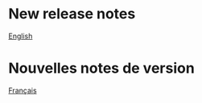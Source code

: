 # New release notes
[English](https://doc.ektai.io/dokos/versions/v1_1_0.html)

# Nouvelles notes de version
[Français](https://doc.ektai.io/fr/dokos/versions/v1_1_0.html)